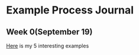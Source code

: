 # Example Process Journal

## Week 0(September 19)

[Here](files/homework_0.html) is my 5 interesting examples